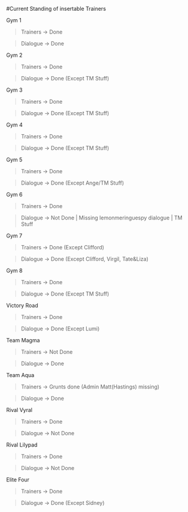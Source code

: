 #Current Standing of insertable Trainers

Gym 1

>Trainers -> Done

>Dialogue -> Done

Gym 2

>Trainers -> Done

>Dialogue -> Done (Except TM Stuff)

Gym 3

>Trainers -> Done

>Dialogue -> Done (Except TM Stuff)

Gym 4

>Trainers -> Done

>Dialogue -> Done (Except TM Stuff)

Gym 5

>Trainers -> Done

>Dialogue -> Done (Except Ange/TM Stuff)

Gym 6

>Trainers -> Done

>Dialogue -> Not Done | Missing lemonmeringuespy dialogue | TM Stuff

Gym 7

>Trainers -> Done (Except Clifford)

>Dialogue -> Done (Except Clifford, Virgil, Tate&Liza)

Gym 8

>Trainers -> Done

>Dialogue -> Done (Except TM Stuff)

Victory Road

> Trainers -> Done

> Dialogue -> Done (Except Lumi)


Team Magma

>Trainers -> Not Done

>Dialogue -> Done

Team Aqua

>Trainers -> Grunts done (Admin Matt(Hastings) missing)

>Dialogue -> Done

Rival Vyral

>Trainers -> Done

>Dialogue -> Not Done

Rival Lilypad

>Trainers -> Done

>Dialogue -> Not Done

Elite Four

>Trainers -> Done

>Dialogue -> Done (Except Sidney)

